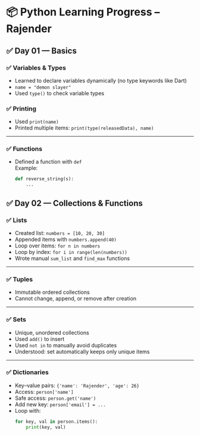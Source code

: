# 📦 Python Learning Progress – Rajender

## ✅ Day 01 — Basics

### ✅ Variables & Types

- Learned to declare variables dynamically (no type keywords like Dart)
- `name = "demon slayer"`
- Used `type()` to check variable types

### ✅ Printing

- Used `print(name)`
- Printed multiple items: `print(type(releasedData), name)`

---

### ✅ Functions

- Defined a function with `def`  
  Example:
  ```python
  def reverse_string(s):
      ...
  ```

## ✅ Day 02 — Collections & Functions

### ✅ Lists

- Created list: `numbers = [10, 20, 30]`
- Appended items with `numbers.append(40)`
- Loop over items: `for n in numbers`
- Loop by index: `for i in range(len(numbers))`
- Wrote manual `sum_list` and `find_max` functions

---

### ✅ Tuples

- Immutable ordered collections
- Cannot change, append, or remove after creation

---

### ✅ Sets

- Unique, unordered collections
- Used `add()` to insert
- Used `not in` to manually avoid duplicates
- Understood: set automatically keeps only unique items

---

### ✅ Dictionaries

- Key–value pairs: `{'name': 'Rajender', 'age': 26}`
- Access: `person['name']`
- Safe access: `person.get('name')`
- Add new key: `person['email'] = ...`
- Loop with:
  ```python
  for key, val in person.items():
      print(key, val)
  ```
